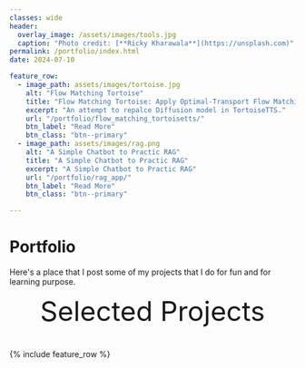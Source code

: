 ```yaml
---
classes: wide
header:
  overlay_image: /assets/images/tools.jpg
  caption: "Photo credit: [**Ricky Kharawala**](https://unsplash.com)"
permalink: /portfolio/index.html
date: 2024-07-10

feature_row:
  - image_path: assets/images/tortoise.jpg
    alt: "Flow Matching Tortoise"
    title: "Flow Matching Tortoise: Apply Optimal-Transport Flow Matching to TortoiseTTS"
    excerpt: "An attempt to repalce Diffusion model in TortoiseTTS."
    url: "/portfolio/flow_matching_tortoisetts/"
    btn_label: "Read More"
    btn_class: "btn--primary"	
  - image_path: assets/images/rag.png
    alt: "A Simple Chatbot to Practic RAG"
    title: "A Simple Chatbot to Practic RAG"
    excerpt: "A Simple Chatbot to Practic RAG"
    url: "/portfolio/rag_app/"
    btn_label: "Read More"
    btn_class: "btn--primary"	

---
```


# Portfolio

Here's a place that I post some of my projects that I do for fun and for learning purpose.

<div style="margin-bottom:1cm" align="center"><font size="55">Selected Projects</font></div>

{% include feature_row %}

<!------------------------------- FOOTER --------------------------------->

<!-- [1]: /assets/docs/resume.pdf

[2]: mailto:peter@pwills.com -->
